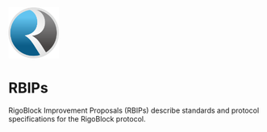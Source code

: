 <img src="https://github.com/RigoBlock/PR/blob/master/RigoBlock%20Logo%2011.17.png" width="100px" >

# RBIPs
RigoBlock Improvement Proposals (RBIPs) describe standards and protocol specifications for the RigoBlock protocol.
